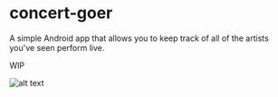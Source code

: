 # concert-goer


A simple Android app that allows you to keep track of all of the artists you've seen perform live.

WIP 

![alt text](https://i.imgur.com/a8Or974.png)
